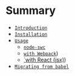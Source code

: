 # Summary

-   [`Introduction`](1_introduction.md)
-   [`Installation`](2_installation.md)
-   [`Usage`](./3_usage.md)
    -   [`node-swc`](./3_usage_basic.md)
    -   [`with Webpack`](./3_usage_webpack.md))
    -   [`with React (jsx)](./3_usage_react_jsx.md))
-   [`Migrating from babel`](4_migrating_from_babel.md)
